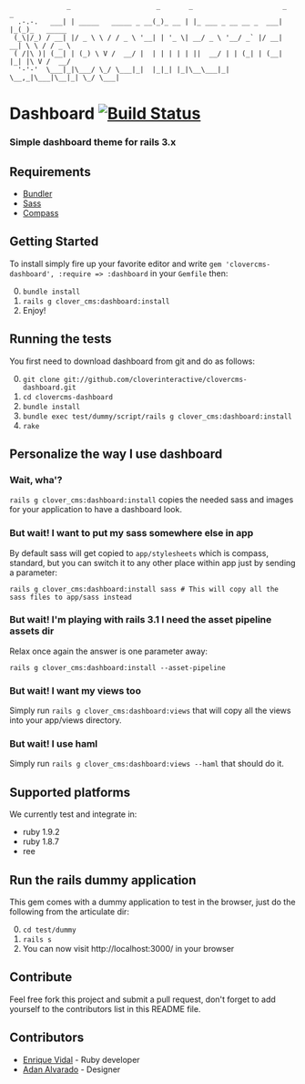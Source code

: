 ```
              _                     _       _                      _   _
  .-.-.   ___| | _____   _____ _ __(_)_ __ | |_ ___ _ __ __ _  ___| |_(_)_   _____
 (_\|/_) / __| |/ _ \ \ / / _ \ '__| | '_ \| __/ _ \ '__/ _` |/ __| __| \ \ / / _ \
 ( /|\ )| (__| | (_) \ V /  __/ |  | | | | | ||  __/ | | (_| | (__| |_| |\ V /  __/
  '-'-'  \___|_|\___/ \_/ \___|_|  |_|_| |_|\__\___|_|  \__,_|\___|\__|_| \_/ \___|
```

# Dashboard [![Build Status](http://travis-ci.org/cloverinteractive/clovercms-dashboard.png)](http://travis-ci.org/cloverinteractive/clovercms-dashboard)
### Simple dashboard theme for rails 3.x

## Requirements
* [Bundler](http://gembundler.com)
* [Sass](http://sass-lang.com/)
* [Compass](http://compass-style.org)

## Getting Started

To install simply fire up your favorite editor and write `gem 'clovercms-dashboard', :require => :dashboard` in your `Gemfile` then:

0. `bundle install`
1. `rails g clover_cms:dashboard:install`
2. Enjoy!

## Running the tests

You first need to download dashboard from git and do as follows:

0. `git clone git://github.com/cloverinteractive/clovercms-dashboard.git`
1. `cd clovercms-dashboard`
2. `bundle install`
3. `bundle exec test/dummy/script/rails g clover_cms:dashboard:install`
4. `rake`

## Personalize the way I use dashboard

### Wait, wha'?

`rails g clover_cms:dashboard:install` copies the needed sass and images for your application to have a dashboard look.

### But wait! I want to put my sass somewhere else in app

By default sass will get copied to `app/stylesheets` which is compass, standard, but you can switch it to any other place within app just by sending a parameter:

`rails g clover_cms:dashboard:install sass # This will copy all the sass files to app/sass instead` 

### But wait! I'm playing with rails 3.1 I need the asset pipeline assets dir

Relax once again the answer is one parameter away:

`rails g clover_cms:dashboard:install --asset-pipeline`

### But wait! I want my views too

Simply run `rails g clover_cms:dashboard:views` that will copy all the views into your app/views directory.

### But wait! I use haml

Simply run `rails g clover_cms:dashboard:views --haml` that should do it.

## Supported platforms

We currently test and integrate in:

* ruby 1.9.2
* ruby 1.8.7
* ree

## Run the rails dummy application

This gem comes with a dummy application to test in the browser, just do
the following from the articulate dir:

0. `cd test/dummy`
1. `rails s`
2. You can now visit http://localhost:3000/ in your browser

## Contribute

Feel free fork this project and submit a pull request, don't forget to add yourself to the contributors list in this README file.

## Contributors

* [Enrique Vidal](http://github.com/EnriqueVidal) - Ruby developer
* [Adan Alvarado](http://github.com/aalvarado) - Designer
